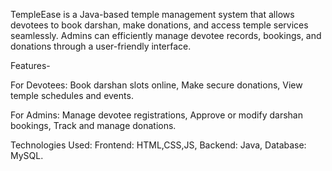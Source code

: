 TempleEase is a Java-based temple management system that allows devotees to book darshan, make donations, and access temple services seamlessly. Admins can efficiently manage devotee records, bookings, and donations through a user-friendly interface.

Features-

For Devotees:
Book darshan slots online,
Make secure donations,
View temple schedules and events.

For Admins:
Manage devotee registrations,
Approve or modify darshan bookings,
Track and manage donations.

Technologies Used:
Frontend: HTML,CSS,JS,
Backend: Java,
Database: MySQL.
